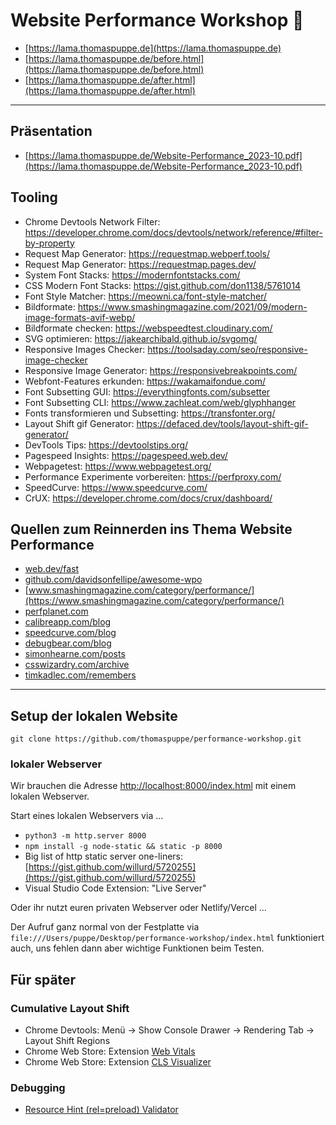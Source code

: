 # Website Performance Workshop 🦙

* [https://lama.thomaspuppe.de](https://lama.thomaspuppe.de)
* [https://lama.thomaspuppe.de/before.html](https://lama.thomaspuppe.de/before.html)
* [https://lama.thomaspuppe.de/after.html](https://lama.thomaspuppe.de/after.html)

---


## Präsentation

* [https://lama.thomaspuppe.de/Website-Performance_2023-10.pdf](https://lama.thomaspuppe.de/Website-Performance_2023-10.pdf)



## Tooling

* Chrome Devtools Network Filter: https://developer.chrome.com/docs/devtools/network/reference/#filter-by-property
* Request Map Generator: https://requestmap.webperf.tools/
* Request Map Generator: https://requestmap.pages.dev/
* System Font Stacks: https://modernfontstacks.com/
* CSS Modern Font Stacks: https://gist.github.com/don1138/5761014
* Font Style Matcher: https://meowni.ca/font-style-matcher/
* Bildformate: https://www.smashingmagazine.com/2021/09/modern-image-formats-avif-webp/
* Bildformate checken: https://webspeedtest.cloudinary.com/
* SVG optimieren: https://jakearchibald.github.io/svgomg/
* Responsive Images Checker: https://toolsaday.com/seo/responsive-image-checker
* Responsive Image Generator: https://responsivebreakpoints.com/
* Webfont-Features erkunden: https://wakamaifondue.com/
* Font Subsetting GUI: https://everythingfonts.com/subsetter
* Font Subsetting CLI: https://www.zachleat.com/web/glyphhanger
* Fonts transformieren und Subsetting: https://transfonter.org/
* Layout Shift gif Generator: https://defaced.dev/tools/layout-shift-gif-generator/
* DevTools Tips: https://devtoolstips.org/
* Pagespeed Insights: https://pagespeed.web.dev/
* Webpagetest: https://www.webpagetest.org/
* Performance Experimente vorbereiten: https://perfproxy.com/
* SpeedCurve: https://www.speedcurve.com/
* CrUX: https://developer.chrome.com/docs/crux/dashboard/


## Quellen zum Reinnerden ins Thema Website Performance

* [web.dev/fast](https://web.dev/fast)
* [github.com/davidsonfellipe/awesome-wpo](https://github.com/davidsonfellipe/awesome-wpo)
* [www.smashingmagazine.com/category/performance/](https://www.smashingmagazine.com/category/performance/)
* [perfplanet.com](https://perfplanet.com)
* [calibreapp.com/blog](https://calibreapp.com/blog)
* [speedcurve.com/blog](https://speedcurve.com/blog)
* [debugbear.com/blog](https://debugbear.com/blog)
* [simonhearne.com/posts](https://simonhearne.com/posts)
* [csswizardry.com/archive](https://csswizardry.com/archive)
* [timkadlec.com/remembers](https://timkadlec.com/remembers)


---

## Setup der lokalen Website

```
git clone https://github.com/thomaspuppe/performance-workshop.git
```

### lokaler Webserver

Wir brauchen die Adresse [http://localhost:8000/index.html](http://localhost:8000/index.html) mit einem lokalen Webserver.

Start eines lokalen Webservers via ...

* `python3 -m http.server 8000`
* `npm install -g node-static && static -p 8000`
* Big list of http static server one-liners: [https://gist.github.com/willurd/5720255](https://gist.github.com/willurd/5720255)
* Visual Studio Code Extension: "Live Server"

Oder ihr nutzt euren privaten Webserver oder Netlify/Vercel ... 

Der Aufruf ganz normal von der Festplatte via `file:///Users/puppe/Desktop/performance-workshop/index.html` funktioniert auch, uns fehlen dann aber wichtige Funktionen beim Testen.


## Für später

### Cumulative Layout Shift

* Chrome Devtools: Menü -> Show Console Drawer -> Rendering Tab -> Layout Shift Regions
* Chrome Web Store: Extension [Web Vitals](https://chrome.google.com/webstore/detail/web-vitals/ahfhijdlegdabablpippeagghigmibma?hl=en)
* Chrome Web Store: Extension [CLS Visualizer](https://chrome.google.com/webstore/detail/cls-visualizer/jbbeihojggidiclbcneckhcblilapahn)


### Debugging

* [Resource Hint (rel=preload) Validator](https://www.debugbear.com/resource-hint-validator)
